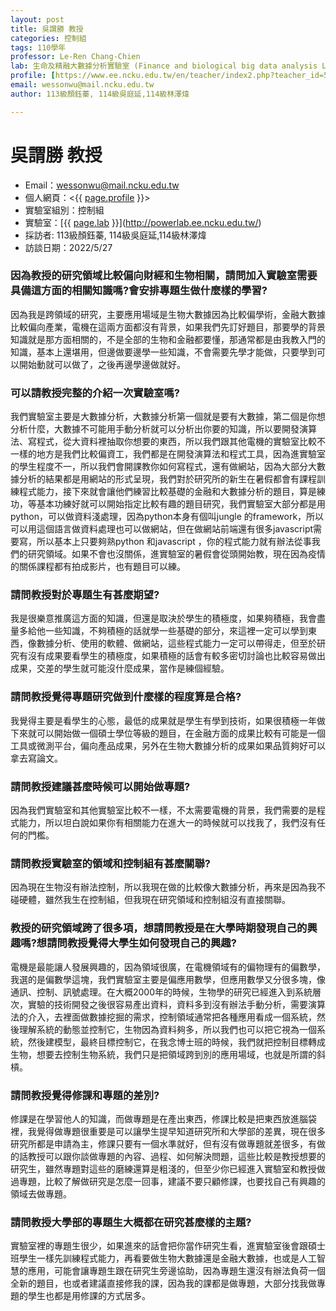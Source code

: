 ```yaml
---
layout: post
title: 吳謂勝 教授
categories: 控制組
tags: 110學年
professor: Le-Ren Chang-Chien
lab: 生命及精融大數據分析實驗室 (Finance and biological big data analysis Lab)
profile: [https://www.ee.ncku.edu.tw/en/teacher/index2.php?teacher_id=50](https://www.ee.ncku.edu.tw/teacher/index2.php?teacher_id=118)
email: wessonwu@mail.ncku.edu.tw
author: 113級顏鈺蓁, 114級吳庭延,114級林澤煒

---
```


# 吳謂勝 教授

- Email：wessonwu@mail.ncku.edu.tw
- 個人網頁：<{{ [page.profile](https://www.ee.ncku.edu.tw/teacher/index2.php?teacher_id=118) }}>
- 實驗室組別：控制組
- 實驗室：[{{ [page.lab](http://cosbi2.ee.ncku.edu.tw/wessonwu/) }}](http://powerlab.ee.ncku.edu.tw/)
- 採訪者: 113級顏鈺蓁, 114級吳庭延,114級林澤煒
- 訪談日期：2022/5/27

### 因為教授的研究領域比較偏向財經和生物相關，請問加入實驗室需要具備這方面的相關知識嗎?會安排專題生做什麼樣的學習?
因為我是跨領域的研究，主要應用場域是生物大數據因為比較偏學術，金融大數據比較偏向產業，電機在這兩方面都沒有背景，如果我們先訂好題目，那要學的背景知識就是那方面相關的，不是全部的生物和金融都要懂，那通常都是由我教入門的知識，基本上還堪用，但邊做要邊學一些知識，不會需要先學才能做，只要學到可以開始動就可以做了，之後再邊學邊做就好。

### 可以請教授完整的介紹一次實驗室嗎?
我們實驗室主要是大數據分析，大數據分析第一個就是要有大數據，第二個是你想分析什麼，大數據不可能用手動分析就可以分析出你要的知識，所以要開發演算法、寫程式，從大資料裡抽取你想要的東西，所以我們跟其他電機的實驗室比較不一樣的地方是我們比較偏資工，我們都是在開發演算法和程式工具，因為進實驗室的學生程度不一，所以我們會開課教你如何寫程式，還有做網站，因為大部分大數據分析的結果都是用網站的形式呈現，我們對於研究所的新生在暑假都會有課程訓練程式能力，接下來就會讓他們練習比較基礎的金融和大數據分析的題目，算是練功，等基本功練好就可以開始指定比較有趣的題目研究，我們實驗室大部分都是用python，可以做資料淺處理，因為python本身有個叫jungle 的framework，所以可以用這個語言做資料處理也可以做網站，但在做網站前端還有很多javascript需要寫，所以基本上只要夠熟python 和javascript ，你的程式能力就有辦法從事我們的研究領域。如果不會也沒關係，進實驗室的暑假會從頭開始教，現在因為疫情的關係課程都有拍成影片，也有題目可以練。

### 請問教授對於專題生有甚麼期望?
我是很樂意推廣這方面的知識，但還是取決於學生的積極度，如果夠積極，我會盡量多給他一些知識，不夠積極的話就學一些基礎的部分，來這裡一定可以學到東西，像數據分析、使用的軟體、做網站，這些程式能力一定可以帶得走，但至於研究有沒有成果要看學生的積極度，如果積極的話會有較多密切討論也比較容易做出成果，交差的學生就可能沒什麼成果，當作是練個經驗。

### 請問教授覺得專題研究做到什麼樣的程度算是合格?
我覺得主要是看學生的心態，最低的成果就是學生有學到技術，如果很積極一年做下來就可以開始做一個碩士學位等級的題目，在金融方面的成果比較有可能是一個工具或微測平台，偏向產品成果，另外在生物大數據分析的成果如果品質夠好可以拿去寫論文。

### 請問教授建議甚麼時候可以開始做專題?
因為我們實驗室和其他實驗室比較不一樣，不太需要電機的背景，我們需要的是程式能力，所以坦白說如果你有相關能力在進大一的時候就可以找我了，我們沒有任何的門檻。

### 請問教授實驗室的領域和控制組有甚麼關聯?
因為現在生物沒有辦法控制，所以我現在做的比較像大數據分析，再來是因為我不碰硬體，雖然我生在控制組，但我現在研究領域和控制組沒有直接關聯。

### 教授的研究領域跨了很多項，想請問教授是在大學時期發現自己的興趣嗎?想請問教授覺得大學生如何發現自己的興趣?
電機是最能讓人發展興趣的，因為領域很廣，在電機領域有的偏物理有的偏數學，我選的是偏數學這塊，我們實驗室主要是偏應用數學，但應用數學又分很多塊，像通訊、控制、訊號處理。在大概2000年的時候，生物學的研究已經進入到系統層次，實驗的技術開發之後很容易產出資料，資料多到沒有辦法手動分析，需要演算法的介入，去裡面做數據挖掘的需求，控制領域通常把各種應用看成一個系統，然後理解系統的動態並控制它，生物因為資料夠多，所以我們也可以把它視為一個系統，然後建模型，最終目標控制它，在我念博士班的時候，我們就把控制目標轉成生物，想要去控制生物系統，我們只是把領域跨到別的應用場域，也就是所謂的斜槓。

### 請問教授覺得修課和專題的差別?
修課是在學習他人的知識，而做專題是在產出東西，修課比較是把東西放進腦袋裡，我覺得做專題很重要是可以讓學生提早知道研究所和大學部的差異，現在很多研究所都是申請為主，修課只要有一個水準就好，但有沒有做專題就差很多，有做的話教授可以跟你談做專題的內容、過程、如何解決問題，這些比較是教授想要的研究生，雖然專題對這些的磨練還算是粗淺的，但至少你已經進入實驗室和教授做過專題，比較了解做研究是怎麼一回事，建議不要只顧修課，也要找自己有興趣的領域去做專題。

### 請問教授大學部的專題生大概都在研究甚麼樣的主題?
實驗室裡的專題生很少，如果進來的話會把你當作研究生看，進實驗室後會跟碩士班學生一樣先訓練程式能力，再看要做生物大數據還是金融大數據，也或是人工智慧的應用，可能會讓專題生跟在研究生旁邊協助，因為專題生還沒有辦法負荷一個全新的題目，也或者建議直接修我的課，因為我的課都是做專題，大部分找我做專題的學生也都是用修課的方式居多。
